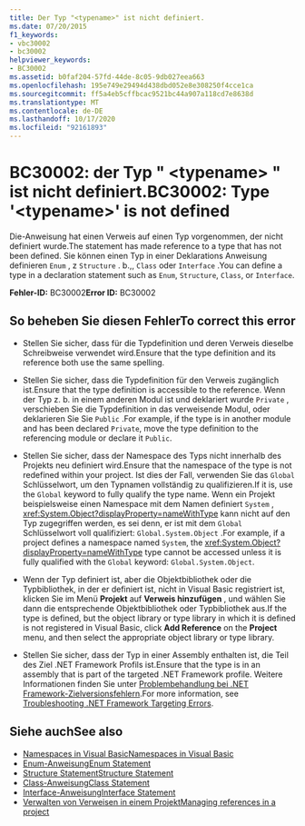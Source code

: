 ```yaml
---
title: Der Typ "<typename>" ist nicht definiert.
ms.date: 07/20/2015
f1_keywords:
- vbc30002
- bc30002
helpviewer_keywords:
- BC30002
ms.assetid: b0faf204-57fd-44de-8c05-9db027eea663
ms.openlocfilehash: 195e749e29494d438dbd052e8e308250f4cce1ca
ms.sourcegitcommit: ff5a4eb5cffbcac9521bc44a907a118cd7e8638d
ms.translationtype: MT
ms.contentlocale: de-DE
ms.lasthandoff: 10/17/2020
ms.locfileid: "92161893"
---
```

# <a name="bc30002-type-typename-is-not-defined"></a><span data-ttu-id="57e6a-102">BC30002: der Typ " \<typename> " ist nicht definiert.</span><span class="sxs-lookup"><span data-stu-id="57e6a-102">BC30002: Type '\<typename>' is not defined</span></span>

<span data-ttu-id="57e6a-103">Die-Anweisung hat einen Verweis auf einen Typ vorgenommen, der nicht definiert wurde.</span><span class="sxs-lookup"><span data-stu-id="57e6a-103">The statement has made reference to a type that has not been defined.</span></span> <span data-ttu-id="57e6a-104">Sie können einen Typ in einer Deklarations Anweisung definieren `Enum` , z `Structure` . b.,, `Class` oder `Interface` .</span><span class="sxs-lookup"><span data-stu-id="57e6a-104">You can define a type in a declaration statement such as `Enum`, `Structure`, `Class`, or `Interface`.</span></span>

 <span data-ttu-id="57e6a-105">**Fehler-ID:** BC30002</span><span class="sxs-lookup"><span data-stu-id="57e6a-105">**Error ID:** BC30002</span></span>

## <a name="to-correct-this-error"></a><span data-ttu-id="57e6a-106">So beheben Sie diesen Fehler</span><span class="sxs-lookup"><span data-stu-id="57e6a-106">To correct this error</span></span>

- <span data-ttu-id="57e6a-107">Stellen Sie sicher, dass für die Typdefinition und deren Verweis dieselbe Schreibweise verwendet wird.</span><span class="sxs-lookup"><span data-stu-id="57e6a-107">Ensure that the type definition and its reference both use the same spelling.</span></span>

- <span data-ttu-id="57e6a-108">Stellen Sie sicher, dass die Typdefinition für den Verweis zugänglich ist.</span><span class="sxs-lookup"><span data-stu-id="57e6a-108">Ensure that the type definition is accessible to the reference.</span></span> <span data-ttu-id="57e6a-109">Wenn der Typ z. b. in einem anderen Modul ist und deklariert wurde `Private` , verschieben Sie die Typdefinition in das verweisende Modul, oder deklarieren Sie Sie `Public` .</span><span class="sxs-lookup"><span data-stu-id="57e6a-109">For example, if the type is in another module and has been declared `Private`, move the type definition to the referencing module or declare it `Public`.</span></span>

- <span data-ttu-id="57e6a-110">Stellen Sie sicher, dass der Namespace des Typs nicht innerhalb des Projekts neu definiert wird.</span><span class="sxs-lookup"><span data-stu-id="57e6a-110">Ensure that the namespace of the type is not redefined within your project.</span></span> <span data-ttu-id="57e6a-111">Ist dies der Fall, verwenden Sie das `Global` Schlüsselwort, um den Typnamen vollständig zu qualifizieren.</span><span class="sxs-lookup"><span data-stu-id="57e6a-111">If it is, use the `Global` keyword to fully qualify the type name.</span></span> <span data-ttu-id="57e6a-112">Wenn ein Projekt beispielsweise einen Namespace mit dem Namen definiert `System` , <xref:System.Object?displayProperty=nameWithType> kann nicht auf den Typ zugegriffen werden, es sei denn, er ist mit dem `Global` Schlüsselwort voll qualifiziert: `Global.System.Object` .</span><span class="sxs-lookup"><span data-stu-id="57e6a-112">For example, if a project defines a namespace named `System`, the <xref:System.Object?displayProperty=nameWithType> type cannot be accessed unless it is fully qualified with the `Global` keyword: `Global.System.Object`.</span></span>

- <span data-ttu-id="57e6a-113">Wenn der Typ definiert ist, aber die Objektbibliothek oder die Typbibliothek, in der er definiert ist, nicht in Visual Basic registriert ist, klicken Sie im Menü **Projekt** auf **Verweis hinzufügen** , und wählen Sie dann die entsprechende Objektbibliothek oder Typbibliothek aus.</span><span class="sxs-lookup"><span data-stu-id="57e6a-113">If the type is defined, but the object library or type library in which it is defined is not registered in Visual Basic, click **Add Reference** on the **Project** menu, and then select the appropriate object library or type library.</span></span>

- <span data-ttu-id="57e6a-114">Stellen Sie sicher, dass der Typ in einer Assembly enthalten ist, die Teil des Ziel .NET Framework Profils ist.</span><span class="sxs-lookup"><span data-stu-id="57e6a-114">Ensure that the type is in an assembly that is part of the targeted .NET Framework profile.</span></span> <span data-ttu-id="57e6a-115">Weitere Informationen finden Sie unter [Problembehandlung bei .NET Framework-Zielversionsfehlern](/visualstudio/msbuild/troubleshooting-dotnet-framework-targeting-errors).</span><span class="sxs-lookup"><span data-stu-id="57e6a-115">For more information, see [Troubleshooting .NET Framework Targeting Errors](/visualstudio/msbuild/troubleshooting-dotnet-framework-targeting-errors).</span></span>

## <a name="see-also"></a><span data-ttu-id="57e6a-116">Siehe auch</span><span class="sxs-lookup"><span data-stu-id="57e6a-116">See also</span></span>

- [<span data-ttu-id="57e6a-117">Namespaces in Visual Basic</span><span class="sxs-lookup"><span data-stu-id="57e6a-117">Namespaces in Visual Basic</span></span>](../../programming-guide/program-structure/namespaces.md)
- [<span data-ttu-id="57e6a-118">Enum-Anweisung</span><span class="sxs-lookup"><span data-stu-id="57e6a-118">Enum Statement</span></span>](../statements/enum-statement.md)
- [<span data-ttu-id="57e6a-119">Structure Statement</span><span class="sxs-lookup"><span data-stu-id="57e6a-119">Structure Statement</span></span>](../statements/structure-statement.md)
- [<span data-ttu-id="57e6a-120">Class-Anweisung</span><span class="sxs-lookup"><span data-stu-id="57e6a-120">Class Statement</span></span>](../statements/class-statement.md)
- [<span data-ttu-id="57e6a-121">Interface-Anweisung</span><span class="sxs-lookup"><span data-stu-id="57e6a-121">Interface Statement</span></span>](../statements/interface-statement.md)
- [<span data-ttu-id="57e6a-122">Verwalten von Verweisen in einem Projekt</span><span class="sxs-lookup"><span data-stu-id="57e6a-122">Managing references in a project</span></span>](/visualstudio/ide/managing-references-in-a-project)
